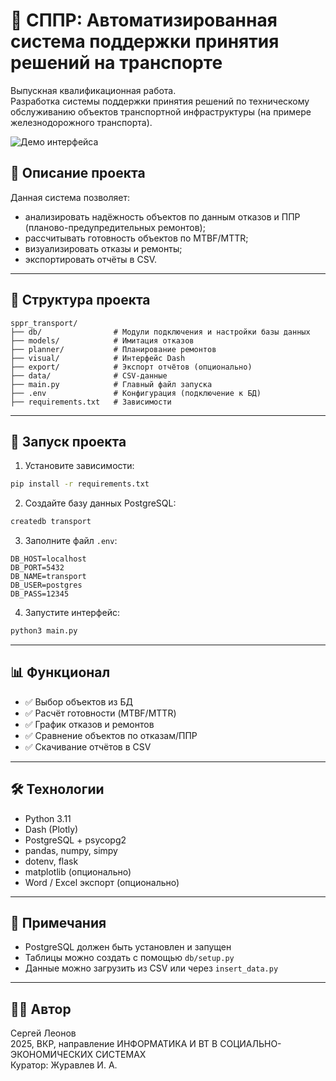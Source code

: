 # 🚆 СППР: Автоматизированная система поддержки принятия решений на транспорте

Выпускная квалификационная работа.  
Разработка системы поддержки принятия решений по техническому обслуживанию объектов транспортной инфраструктуры (на примере железнодорожного транспорта).

![Демо интерфейса](https://raw.githubusercontent.com/yourusername/sppr_transport/main/demo_interface.png)

## 📌 Описание проекта

Данная система позволяет:
- анализировать надёжность объектов по данным отказов и ППР (планово-предупредительных ремонтов);
- рассчитывать готовность объектов по MTBF/MTTR;
- визуализировать отказы и ремонты;
- экспортировать отчёты в CSV.

---

## 📂 Структура проекта

```
sppr_transport/
├── db/                # Модули подключения и настройки базы данных
├── models/            # Имитация отказов
├── planner/           # Планирование ремонтов
├── visual/            # Интерфейс Dash
├── export/            # Экспорт отчётов (опционально)
├── data/              # CSV-данные
├── main.py            # Главный файл запуска
├── .env               # Конфигурация (подключение к БД)
├── requirements.txt   # Зависимости
```

---

## 🚀 Запуск проекта

1. Установите зависимости:
```bash
pip install -r requirements.txt
```

2. Создайте базу данных PostgreSQL:
```bash
createdb transport
```

3. Заполните файл `.env`:
```
DB_HOST=localhost
DB_PORT=5432
DB_NAME=transport
DB_USER=postgres
DB_PASS=12345
```

4. Запустите интерфейс:
```bash
python3 main.py
```

---

## 📊 Функционал

- ✅ Выбор объектов из БД
- ✅ Расчёт готовности (MTBF/MTTR)
- ✅ График отказов и ремонтов
- ✅ Сравнение объектов по отказам/ППР
- ✅ Скачивание отчётов в CSV

---

## 🛠 Технологии

- Python 3.11  
- Dash (Plotly)  
- PostgreSQL + psycopg2  
- pandas, numpy, simpy  
- dotenv, flask  
- matplotlib (опционально)  
- Word / Excel экспорт (опционально)

---

## 📎 Примечания

- PostgreSQL должен быть установлен и запущен
- Таблицы можно создать с помощью `db/setup.py`
- Данные можно загрузить из CSV или через `insert_data.py`

---

## 🧑‍💻 Автор

Сергей Леонов  
2025, ВКР, направление ИНФОРМАТИКА И ВТ В СОЦИАЛЬНО-ЭКОНОМИЧЕСКИХ СИСТЕМАХ  
Куратор: Журавлев И. А.
